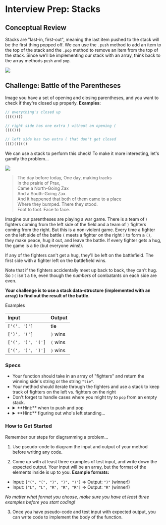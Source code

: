# Interview Prep: Stacks

## Conceptual Review

Stacks are "last-in, first-out", meaning the last item pushed to the stack will be the first thing popped off. We can use the `.push` method to add an item to the top of the stack and the `.pop` method to remove an item from the top of the stack. Since we'll be implementing our stack with an array, think back to the array methods `push` and `pop`.

![](https://upload.wikimedia.org/wikipedia/commons/thumb/2/29/Data_stack.svg/2000px-Data_stack.svg.png)

## Challenge: Battle of the Parentheses

Image you have a set of opening and closing parentheses, and you want to check if they're closed up properly. **Examples**:

```js
// everything's closed up
(((())))

// right side has one extra ) without an opening (
()(()))

// left side has two extra ( that don't get closed
((()())(()
```

We can use a stack to perform this check! To make it more interesting, let's gamify the problem...

![](http://vignette4.wikia.nocookie.net/seuss/images/9/92/Zax_in_prax.jpg/revision/latest?cb=20130206183730)

> The day before today, One day, making tracks<br>
In the prairie of Prax,<br>
Came a North-Going Zax<br>
And a South-Going Zax.<br>
And it happened that both of them came to a place<br>
Where they bumped. There they stood.<br>
Foot to foot. Face to face.<br>

Imagine our parentheses are playing a war game. There is a team of `(` fighters coming from the left side of the field and a team of `)` fighters coming from the right.  But this is a non-violent game. Every time a fighter on the left side of the battle `(` meets a fighter on the right `)` to form a `()`, they make peace, hug it out, and leave the battle. If every fighter gets a hug, the game is a tie (but everyone wins!).

If any of the fighters can't get a hug, they'll be left on the battlefield. The first side with a fighter left on the battlefield wins.

Note that if the fighters accidentally meet up back to back, they can't hug.  So `)(` isn't a tie, even though the _numbers_ of combatants on each side are even.


**Your challenge is to use a stack data-structure (implemented with an array) to find out the result of the battle.**


Examples

| Input | Output |
| :-- | :-- |
| `['(', ')']`  | tie |
| `[')', '(']` | `)` wins |
| `['(', ')', '(']` | `(` wins |
| `['(', ')', ')']` | `)` wins |

### Specs

* Your function should take in an array of "fighters" and return the winning side's string or the string `"tie"`.
* Your method should iterate through the fighters and use a stack to keep track of fighters on the left vs. fighters on the right
* Don't forget to handle cases where you might try to `pop` from an empty stack.
* <details><summary>**Hint:** when to push and pop</summary> fighters on the left should be pushed onto the stack, and when a fighter on the right comes along, you should pop from the stack.</details>
* <details><summary>**Hint:** figuring out who's left standing...</summary> The contents of your stack will tell you who won.<details>

### How to Get Started

Remember our steps for diagramming a problem...

1. Use pseudo-code to diagram the input and output of your method before writing any code.

2. Come up with at least three examples of test input, and write down the expected output. Your input will be an array, but the format of the elements inside is up to you. **Example formats:**
  * Input: `["(", "(", ")", ")", ")"]` => Output: `")"` (winner!)
  * Input: `["L", "L", "R", "R", "R"]` => Output: `"R"` (winner!)

  *No matter what format you choose, make sure you have at least three examples before you start coding!*

3. Once you have pseudo-code and test input with expected output, you can write code to implement the body of the function.
